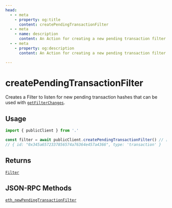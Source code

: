 ```yaml
---
head:
  - - meta
    - property: og:title
      content: createPendingTransactionFilter
  - - meta
    - name: description
      content: An Action for creating a new pending transaction filter.
  - - meta
    - property: og:description
      content: An Action for creating a new pending transaction filter.

---
```


# createPendingTransactionFilter

Creates a Filter to listen for new pending transaction hashes that can be used with [`getFilterChanges`](/docs/actions/public/getFilterChanges).

## Usage

```ts
import { publicClient } from '.'

const filter = await publicClient.createPendingTransactionFilter() // [!code focus:99]
// { id: "0x345a6572337856574a76364e457a4366", type: 'transaction' }
```

## Returns

[`Filter`](/docs/glossary/types#filter)

## JSON-RPC Methods

[`eth_newPendingTransactionFilter`](https://ethereum.org/en/developers/docs/apis/json-rpc/#eth_newpendingtransactionfilter)